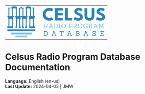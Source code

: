 <table>
<body>
<tr>
    <td style="width:100px; valign: middle; margin-right: 1rem;"><img src="../img/celsus-logo.svg" alt="Celsus Logo" style="height:100px; width:auto;"></td>
    <td style="valign-middle"><img src="../img/celsus-rpdb-logotype-en.svg" alt="Celsus Radio Program Database Logotype" style="height:90px;width:auto"></td></tr>
</body>
</table>

# Celsus Radio Program Database Documentation

**Language:** English (en-us)  
**Last Update:** 2024-04-03 | JMW
